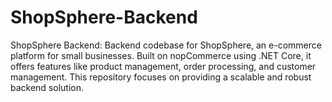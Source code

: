 # ShopSphere-Backend
ShopSphere Backend: Backend codebase for ShopSphere, an e-commerce platform for small businesses. Built on nopCommerce using .NET Core, it offers features like product management, order processing, and customer management. This repository focuses on providing a scalable and robust backend solution.
